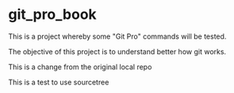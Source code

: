 # git_pro_book
This is a project whereby some "Git Pro" commands will be tested.

The objective of this project is to understand better how git works.

This is a change from the original local repo

This is a test to use sourcetree
